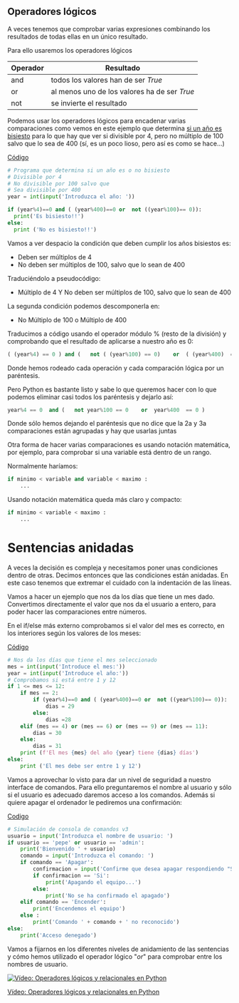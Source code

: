 ## Operadores lógicos

A veces tenemos que comprobar varias expresiones combinando los resultados de todas ellas en un único resultado.

Para ello usaremos los operadores lógicos

Operador|Resultado
---|---
and| todos los valores han de ser *True*
or| al menos uno de los valores ha de ser *True*
not| se invierte el resultado

Podemos usar los operadores lógicos para encadenar varias comparaciones como vemos en este ejemplo que determina [si un año es bisiesto](https://es.wikipedia.org/wiki/A%C3%B1o_bisiesto) para lo que hay que ver si divisible por 4, pero no múltiplo de 100 salvo que lo sea de 400 (sí, es un poco lioso, pero así es como se hace...)

[Código](https://github.com/javacasm/CursoPython/edit/master/codigo/4.1.bisiesto.py)

```python
# Programa que determina si un año es o no bisiesto
# Divisible por 4
# No divisible por 100 salvo que
# Sea divisible por 400
year = int(input('Introduzca el año: '))

if (year%4)==0 and ( (year%400)==0 or  not ((year%100)== 0)):
  print('Es bisiesto!!')
else:
  print ('No es bisiesto!!')

```

Vamos a ver despacio la condición que deben cumplir los años bisiestos es: 

* Deben ser múltiplos de 4
* No deben ser múltiplos de 100, salvo que lo sean de 400

Traduciéndolo a pseudocódigo:

* Múltiplo de 4 Y  No deben ser múltiplos de 100, salvo que lo sean de 400 

La segunda condición podemos descomponerla en:

* No Múltiplo de 100 o Múltiplo de 400

Traducimos a código  usando el operador módulo % (resto de la división)  y comprobando que el resultado de aplicarse a nuestro año es 0:

```python
( (year%4) == 0 ) and (   not ( (year%100) == 0)    or  ( (year%400)  == 0 )      )
```

Donde hemos rodeado cada operación y cada comparación lógica por un paréntesis.

Pero Python es bastante listo y sabe lo que queremos hacer con lo que podemos eliminar casi todos los paréntesis y dejarlo así:

```python
year%4 == 0  and (   not year%100 == 0    or  year%400  == 0 )
```

Donde sólo hemos dejando el paréntesis que no dice que la 2a y 3a comparaciones están agrupadas y hay que usarlas juntas

Otra forma de hacer varias comparaciones es usando notación matemática, por ejemplo, para comprobar si una variable está dentro de un rango.

Normalmente haríamos:

```python
if minimo < variable and variable < maximo : 
    ...
```
Usando notación matemática queda más claro y compacto:

```python
if minimo < variable < maximo : 
    ...
```


# Sentencias anidadas

A veces la decisión es compleja y necesitamos poner unas condiciones dentro de otras. Decimos entonces que las condiciones están anidadas. En este caso tenemos que extremar el cuidado con la indentación de las líneas.

Vamos a hacer un ejemplo que nos da los días que tiene un mes dado. Convertimos directamente el valor que nos da el usuario a entero, para poder hacer las comparaciones entre números.

En el if/else más externo comprobamos si el valor del mes es correcto, en los interiores según los valores de los meses:

[Código](https://raw.githubusercontent.com/javacasm/CursoPython/master/codigo/4.1.diasMes.py)

```python
# Nos da los días que tiene el mes seleccionado
mes = int(input('Introduce el mes:'))
year = int(input('Introduce el año:'))
# Comprobamos si está entre 1 y 12
if 1 <= mes <= 12:
    if mes == 2:
        if (year%4)==0 and ( (year%400)==0 or  not ((year%100)== 0)):
            dias = 29
        else:
            dias =28
    elif (mes == 4) or (mes == 6) or (mes == 9) or (mes == 11):
        dias = 30
    else:
        dias = 31
    print (f'El mes {mes} del año {year} tiene {dias} días')
else:
    print ('El mes debe ser entre 1 y 12')
```

Vamos a aprovechar lo visto para dar un nivel de seguridad a nuestro interface de comandos. Para ello preguntaremos el nombre al usuario y sólo si el usuario es adecuado daremos acceso a los comandos. Además si quiere apagar el ordenador le pediremos una confirmación:


[Codigo](https://raw.githubusercontent.com/javacasm/CursoPython/master/codigo/4.5.3.Consolacomandos_v3.py)

```python
# Simulación de consola de comandos v3
usuario = input('Introduzca el nombre de usuario: ')
if usuario == 'pepe' or usuario == 'admin':
    print('Bienvenido ' + usuario)
    comando = input('Introduzca el comando: ')
    if comando == 'Apagar':
        confirmacion = input('Confirme que desea apagar respondiendo "Si": ' )
        if confirmacion == 'Si':
            print('Apagando el equipo...')
        else:
            print('No se ha confirmado el apagado')
    elif comando == 'Encender':
        print('Encendemos el equipo')
    else :
        print('Comando ' + comando + ' no reconocido')
else:
    print('Acceso denegado')
```

Vamos a fijarnos en los diferentes niveles de anidamiento de las sentencias y cómo hemos utilizado el operador lógico "*or*" para comprobar entre los nombres de usuario.


[![Vídeo: Operadores lógicos y relacionales en Python](https://img.youtube.com/vi/CmI-TJ2SWlE/0.jpg)](https://drive.google.com/file/d/1XJKvPZWCjML7Givbh9lUYjBjwYAQC9tD/view?usp=sharing)


[Vídeo: Operadores lógicos y relacionales en Python](https://drive.google.com/file/d/1XJKvPZWCjML7Givbh9lUYjBjwYAQC9tD/view?usp=sharing)

